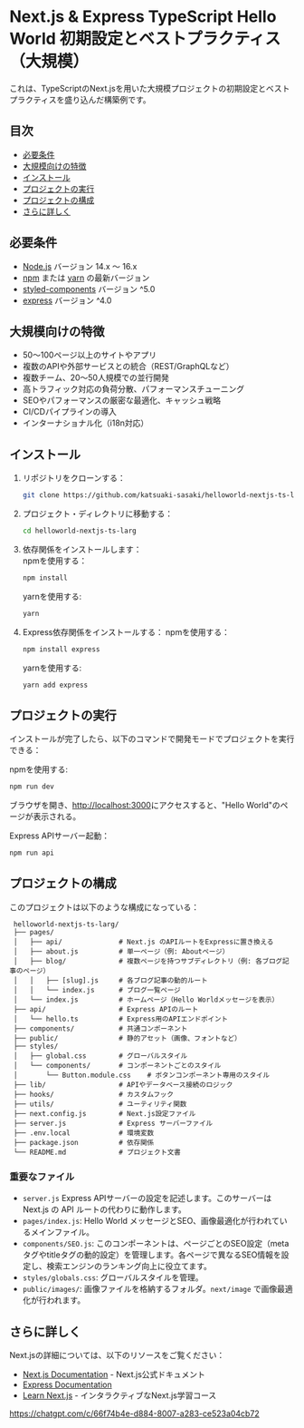 # Next.js & Express TypeScript Hello World 初期設定とベストプラクティス（大規模）

これは、TypeScriptのNext.jsを用いた大規模プロジェクトの初期設定とベストプラクティスを盛り込んだ構築例です。

## 目次
- [必要条件](#必要条件)
- [大規模向けの特徴](#大規模向けの特徴)
- [インストール](#インストール)
- [プロジェクトの実行](#プロジェクトの実行)
- [プロジェクトの構成](#プロジェクトの構成)
- [さらに詳しく](#さらに詳しく)

## 必要条件
- [Node.js](https://nodejs.org/) バージョン 14.x 〜 16.x
- [npm](https://www.npmjs.com/) または [yarn](https://yarnpkg.com/) の最新バージョン
- [styled-components](https://styled-components.com/) バージョン ^5.0
- [express](https://expressjs.com/ja/) バージョン ^4.0

## 大規模向けの特徴
- 50〜100ページ以上のサイトやアプリ
- 複数のAPIや外部サービスとの統合（REST/GraphQLなど）
- 複数チーム、20〜50人規模での並行開発
- 高トラフィック対応の負荷分散、パフォーマンスチューニング
- SEOやパフォーマンスの厳密な最適化、キャッシュ戦略
- CI/CDパイプラインの導入
- インターナショナル化（i18n対応）

## インストール
1. リポジトリをクローンする：
   ```bash
   git clone https://github.com/katsuaki-sasaki/helloworld-nextjs-ts-larg.git
   ```
2. プロジェクト・ディレクトリに移動する：
   ```bash
   cd helloworld-nextjs-ts-larg
   ```
3. 依存関係をインストールします：  
   npmを使用する：
   ```bash
   npm install
   ```
   yarnを使用する:
   ```bash
   yarn
   ```
4. Express依存関係をインストールする：
   npmを使用する：
   ```bash
   npm install express
   ```
   yarnを使用する:
   ```bash
   yarn add express
   ```

## プロジェクトの実行
インストールが完了したら、以下のコマンドで開発モードでプロジェクトを実行できる：

npmを使用する:
   ```bash
   npm run dev
   ```
ブラウザを開き、[http://localhost:3000](http://localhost:3000)にアクセスすると、"Hello World"のページが表示される。

Express APIサーバー起動：
   ```bash
   npm run api
   ```


## プロジェクトの構成
このプロジェクトは以下のような構成になっている：
   ```          
    helloworld-nextjs-ts-larg/
    ├── pages/
    │   ├── api/              # Next.js のAPIルートをExpressに置き換える
    │   ├── about.js          # 単一ページ（例: Aboutページ）
    │   ├── blog/             # 複数ページを持つサブディレクトリ（例: 各ブログ記事のページ）
    │   │   ├── [slug].js     # 各ブログ記事の動的ルート
    │   │   └── index.js      # ブログ一覧ページ
    │   └── index.js          # ホームページ（Hello Worldメッセージを表示）
    ├── api/                  # Express APIのルート
    │   └── hello.ts          # Express用のAPIエンドポイント
    ├── components/           # 共通コンポーネント
    ├── public/               # 静的アセット（画像、フォントなど）
    ├── styles/
    │   ├── global.css        # グローバルスタイル
    │   └── components/       # コンポーネントごとのスタイル
    │       └── Button.module.css    # ボタンコンポーネント専用のスタイル
    ├── lib/                  # APIやデータベース接続のロジック
    ├── hooks/                # カスタムフック
    ├── utils/                # ユーティリティ関数
    ├── next.config.js        # Next.js設定ファイル
    ├── server.js             # Express サーバーファイル
    ├── .env.local            # 環境変数
    ├── package.json          # 依存関係
    └── README.md             # プロジェクト文書
   ```

### 重要なファイル
- `server.js` Express APIサーバーの設定を記述します。このサーバーは Next.js の API ルートの代わりに動作します。
- `pages/index.js`: Hello World メッセージとSEO、画像最適化が行われているメインファイル。
- `components/SEO.js`: このコンポーネントは、ページごとのSEO設定（metaタグやtitleタグの動的設定）を管理します。各ページで異なるSEO情報を設定し、検索エンジンのランキング向上に役立てます。
- `styles/globals.css`: グローバルスタイルを管理。
- `public/images/`: 画像ファイルを格納するフォルダ。`next/image` で画像最適化が行われます。


## さらに詳しく
Next.jsの詳細については、以下のリソースをご覧ください：
- [Next.js Documentation](https://nextjs.org/docs) - Next.js公式ドキュメント
- [Express Documentation](https://expressjs.com/)
- [Learn Next.js](https://nextjs.org/learn) - インタラクティブなNext.js学習コース

https://chatgpt.com/c/66f74b4e-d884-8007-a283-ce523a04cb72

